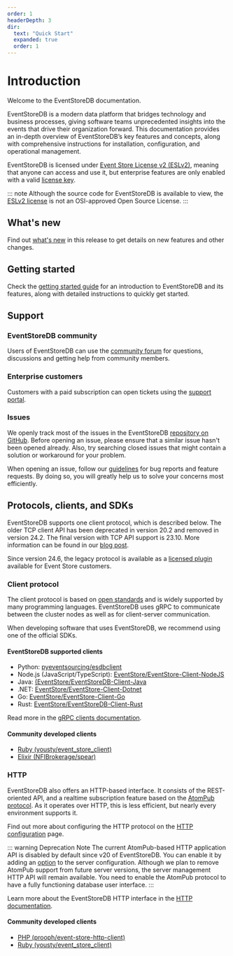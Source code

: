 ```yaml
---
order: 1
headerDepth: 3
dir:
  text: "Quick Start"
  expanded: true
  order: 1
---
```


# Introduction

Welcome to the EventStoreDB documentation.

EventStoreDB is a modern data platform that bridges technology and business processes, giving software teams unprecedented insights into the events that drive their organization forward. This documentation provides an in-depth overview of EventStoreDB’s key features and concepts, along with comprehensive instructions for installation, configuration, and operational management.

EventStoreDB is licensed under [Event Store License v2 (ESLv2)](https://github.com/EventStore/EventStore/blob/4cab8ca81a63f0a8f708d5564ea459fe5a7131de/LICENSE.md), meaning that anyone can access and use it, but enterprise features are only enabled with a valid [license key](./installation.md#license-keys).

::: note
Although the source code for EventStoreDB is available to view, the [ESLv2 license](https://github.com/EventStore/EventStore/blob/4cab8ca81a63f0a8f708d5564ea459fe5a7131de/LICENSE.md) is not an OSI-approved Open Source License.
:::

## What's new

Find out [what's new](whatsnew.md) in this release to get details on new features and other changes.

## Getting started

Check the [getting started guide](/getting-started) for an introduction to EventStoreDB and its features, along with detailed instructions to quickly get started.

## Support

### EventStoreDB community

Users of EventStoreDB can use the [community forum](https://www.eventstore.com/community) for questions, discussions and getting help from community members.

### Enterprise customers

Customers with a paid subscription can open tickets using the [support portal](https://eventstore.freshdesk.com).

### Issues

We openly track most of the issues in the EventStoreDB [repository on GitHub](https://github.com/EventStore/EventStore). Before opening an issue, please ensure that a similar issue hasn't been opened already. Also, try searching closed issues that might contain a solution or workaround for your problem.

When opening an issue, follow our [guidelines](https://github.com/EventStore/EventStore/blob/master/CONTRIBUTING.md) for bug reports and feature requests. By doing so, you will greatly help us to solve your concerns most efficiently.

## Protocols, clients, and SDKs

EventStoreDB supports one client protocol, which is described below. The older TCP client API has been deprecated in version 20.2 and removed in version 24.2. The final version with TCP API support is 23.10. More information can be found in our [blog post](https://www.eventstore.com/blog/sunsetting-eventstoredb-tcp-based-client-protocol).

Since version 24.6, the legacy protocol is available as a [licensed plugin](../configuration/networking.md#external-tcp) available for Event Store customers.

### Client protocol

The client protocol is based on [open standards](https://grpc.io/) and is widely supported by many programming languages. EventStoreDB uses gRPC to communicate between the cluster nodes as well as for client-server communication.

When developing software that uses EventStoreDB, we recommend using one of the official SDKs.

#### EventStoreDB supported clients

- Python: [pyeventsourcing/esdbclient](https://pypi.org/project/esdbclient/)
- Node.js (JavaScript/TypeScript): [EventStore/EventStore-Client-NodeJS](https://github.com/EventStore/EventStore-Client-NodeJS)
- Java: [(EventStore/EventStoreDB-Client-Java](https://github.com/EventStore/EventStoreDB-Client-Java)
- .NET: [EventStore/EventStore-Client-Dotnet](https://github.com/EventStore/EventStore-Client-Dotnet)
- Go: [EventStore/EventStore-Client-Go](https://github.com/EventStore/EventStore-Client-Go)
- Rust: [EventStore/EventStoreDB-Client-Rust](https://github.com/EventStore/EventStoreDB-Client-Rust)

Read more in the [gRPC clients documentation](@clients/grpc/README.md).

#### Community developed clients

- [Ruby (yousty/event_store_client)](https://github.com/yousty/event_store_client)
- [Elixir (NFIBrokerage/spear)](https://github.com/NFIBrokerage/spear)

### HTTP

EventStoreDB also offers an HTTP-based interface. It consists of the REST-oriented API, and a realtime subscription feature based on the [AtomPub protocol](https://datatracker.ietf.org/doc/html/rfc5023). As it operates over HTTP, this is less efficient, but nearly every environment supports it.

Find out more about configuring the HTTP protocol on the [HTTP configuration](../configuration/networking.md#http-configuration) page.

::: warning Deprecation Note
The current AtomPub-based HTTP application API is disabled by default since v20 of EventStoreDB. You can enable it by adding an [option](../configuration/networking.md#atompub) to the server configuration. Although we plan to remove AtomPub support from future server versions, the server management HTTP API will remain available.
You need to enable the AtomPub protocol to have a fully functioning database user interface.
:::

Learn more about the EventStoreDB HTTP interface in the [HTTP documentation](@clients/http-api/README.md). 

#### Community developed clients

- [PHP (prooph/event-store-http-client)](https://github.com/prooph/event-store-http-client/)
- [Ruby (yousty/event_store_client)](https://github.com/yousty/event_store_client)
